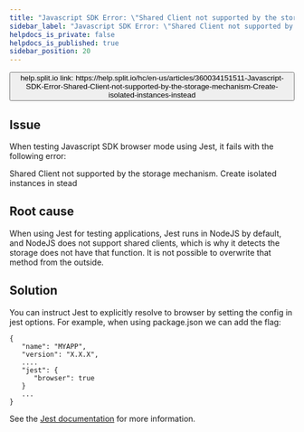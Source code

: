```yaml
---
title: "Javascript SDK Error: \"Shared Client not supported by the storage mechanism. Create isolated instances instead\""
sidebar_label: "Javascript SDK Error: \"Shared Client not supported by the storage mechanism. Create isolated instances instead\""
helpdocs_is_private: false
helpdocs_is_published: true
sidebar_position: 20
---
```


<p>
  <button style={{borderRadius:'8px', border:'1px', fontFamily:'Courier New', fontWeight:'800', textAlign:'left'}}> help.split.io link: https://help.split.io/hc/en-us/articles/360034151511-Javascript-SDK-Error-Shared-Client-not-supported-by-the-storage-mechanism-Create-isolated-instances-instead </button>
</p>

## Issue

When testing Javascript SDK browser mode using Jest, it fails with the following error:

Shared Client not supported by the storage mechanism. Create isolated instances in stead

## Root cause

When using Jest for testing applications, Jest runs in NodeJS by default, and NodeJS does not support shared clients, which is why it detects the storage does not have that function.
It is not possible to overwrite that method from the outside.

## Solution

You can instruct Jest to explicitly resolve to browser by setting the config in jest options. For example, when using package.json we can add the flag:
```
{
   "name": "MYAPP",
   "version": "X.X.X",
   ....
   "jest": {
      "browser": true
   }
   ...
}
```

See the [Jest documentation](https://jestjs.io/docs/en/configuration#browser-boolean) for more information.